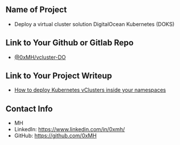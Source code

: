## Name of Project 
* Deploy a virtual cluster solution DigitalOcean Kubernetes (DOKS)

 
 
## Link to Your Github or Gitlab Repo
* [@0xMH/vcluster-DO](https://github.com/0xMH/vcluster-DO)

## Link to Your Project Writeup
* [How to deploy Kubernetes vClusters inside your namespaces](https://0xmh.github.io/posts/how-to-deploy-kubernetes-vclusters-inside-your-namespaces/)

## Contact Info

- MH
- LinkedIn: https://www.linkedin.com/in/0xmh/
- GitHub: https://github.com/0xMH

